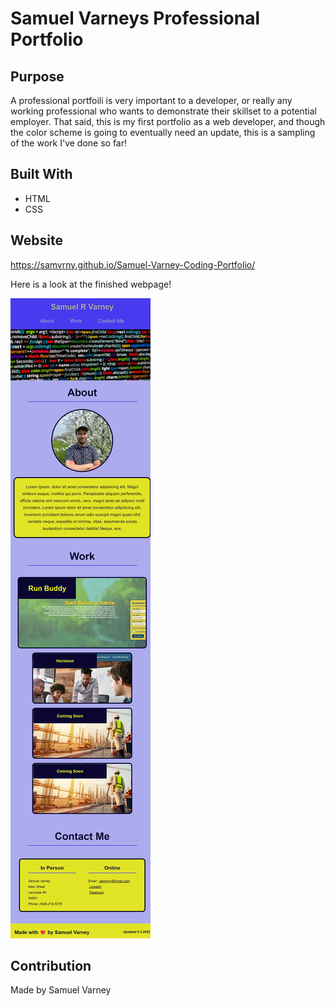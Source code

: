 # Samuel Varneys Professional Portfolio

## Purpose
A professional portfoili is very important to a developer, or really any working professional who wants to demonstrate their skillset to a potential employer. That said, this is my first portfolio as a web developer, and though the color scheme is going to eventually need an update, this is a sampling of the work I've done so far!

## Built With
* HTML
* CSS

## Website
https://samvrny.github.io/Samuel-Varney-Coding-Portfolio/

Here is a look at the finished webpage!

![Samuel Varneys Portfolio](assets/images/portfolio-webpage.png)

## Contribution
Made by Samuel Varney

